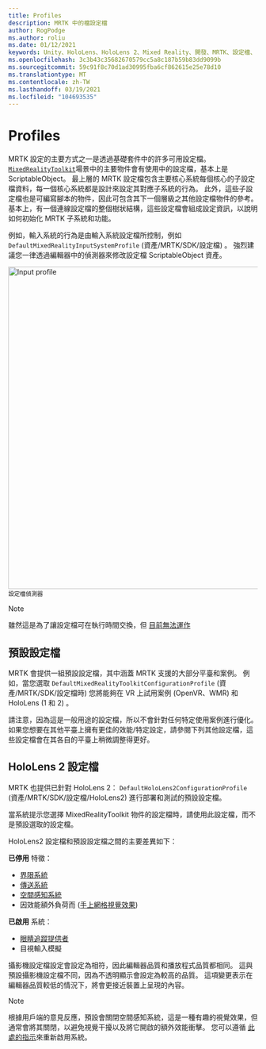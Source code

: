```yaml
---
title: Profiles
description: MRTK 中的檔設定檔
author: RogPodge
ms.author: roliu
ms.date: 01/12/2021
keywords: Unity、HoloLens、HoloLens 2、Mixed Reality、開發、MRTK、設定檔、
ms.openlocfilehash: 3c3b43c35682670579cc5a8c187b59b83dd9099b
ms.sourcegitcommit: 59c91f8c70d1ad30995fba6cf862615e25e78d10
ms.translationtype: MT
ms.contentlocale: zh-TW
ms.lasthandoff: 03/19/2021
ms.locfileid: "104693535"
---
```

# <a name="profiles"></a>Profiles

MRTK 設定的主要方式之一是透過基礎套件中的許多可用設定檔。 [`MixedRealityToolkit`](xref:Microsoft.MixedReality.Toolkit.MixedRealityToolkit)場景中的主要物件會有使用中的設定檔，基本上是 ScriptableObject。 最上層的 MRTK 設定檔包含主要核心系統每個核心的子設定檔資料，每一個核心系統都是設計來設定其對應子系統的行為。 此外，這些子設定檔也是可編寫腳本的物件，因此可包含其下一個層級之其他設定檔物件的參考。 基本上，有一個連線設定檔的整個樹狀結構，這些設定檔會組成設定資訊，以說明如何初始化 MRTK 子系統和功能。

例如，輸入系統的行為是由輸入系統設定檔所控制，例如 `DefaultMixedRealityInputSystemProfile` (資產/MRTK/SDK/設定檔) 。 強烈建議您一律透過編輯器中的偵測器來修改設定檔 ScriptableObject 資產。

<img src="../images/profiles/input_profile.png" width="650px" alt="Input profile" style="display:block;">
<sup>設定檔偵測器</sup>

> [!NOTE]
> 雖然這是為了讓設定檔可在執行時間交換，但 [目前無法運作](https://github.com/microsoft/MixedRealityToolkit-Unity/issues/4289)

## <a name="default-profile"></a>預設設定檔

MRTK 會提供一組預設設定檔，其中涵蓋 MRTK 支援的大部分平臺和案例。 例如，當您選取 `DefaultMixedRealityToolkitConfigurationProfile` (資產/MRTK/SDK/設定檔時) 您將能夠在 VR 上試用案例 (OpenVR、WMR) 和 HoloLens (1 和 2) 。

請注意，因為這是一般用途的設定檔，所以不會針對任何特定使用案例進行優化。 如果您想要在其他平臺上擁有更佳的效能/特定設定，請參閱下列其他設定檔，這些設定檔會在其各自的平臺上稍微調整得更好。

## <a name="hololens-2-profile"></a>HoloLens 2 設定檔

MRTK 也提供已針對 HoloLens 2： `DefaultHoloLens2ConfigurationProfile` (資產/MRTK/SDK/設定檔/HoloLens2) 進行部署和測試的預設設定檔。

當系統提示您選擇 MixedRealityToolkit 物件的設定檔時，請使用此設定檔，而不是預設選取的設定檔。

HoloLens2 設定檔和預設設定檔之間的主要差異如下：

**已停用** 特徵：

- [界限系統](../boundary/boundary-system-getting-started.md)
- [傳送系統](../teleport-system/teleport-system.md)
- [空間感知系統](../spatial-awareness/spatial-awareness-getting-started.md)
- 因效能額外負荷而 ([手上網格視覺效果](../input/hand-tracking.md)) 

**已啟用** 系統：

- [眼睛追蹤提供者](../eye-tracking/eye-tracking-main.md)
- 目視輸入模擬

攝影機設定檔設定會設定為相符，因此編輯器品質和播放程式品質都相同。 這與預設攝影機設定檔不同，因為不透明顯示會設定為較高的品質。 這項變更表示在編輯器品質較低的情況下，將會更接近裝置上呈現的內容。
  
> [!NOTE]
> 根據用戶端的意見反應，預設會關閉空間感知系統，這是一種有趣的視覺效果，但通常會將其關閉，以避免視覺干擾以及將它開啟的額外效能衝擊。 您可以遵循 [此處的指示](../spatial-awareness/spatial-awareness-getting-started.md)來重新啟用系統。
